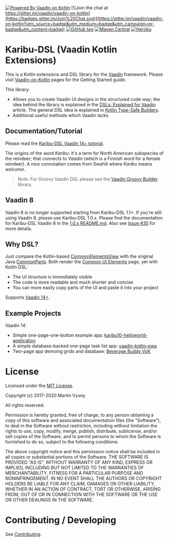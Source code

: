 [![Powered By Vaadin on Kotlin](http://vaadinonkotlin.eu/iconography/vok_badge.svg)](http://vaadinonkotlin.eu)
[![Join the chat at https://gitter.im/vaadin/vaadin-on-kotlin](https://badges.gitter.im/Join%20Chat.svg)](https://gitter.im/vaadin/vaadin-on-kotlin?utm_source=badge&utm_medium=badge&utm_campaign=pr-badge&utm_content=badge)
[![GitHub tag](https://img.shields.io/github/tag/mvysny/karibu-dsl.svg)](https://github.com/mvysny/karibu-dsl/tags)
[![Maven Central](https://maven-badges.herokuapp.com/maven-central/com.github.mvysny.karibudsl/karibu-dsl-v8/badge.svg)](https://maven-badges.herokuapp.com/maven-central/com.github.mvysny.karibudsl/karibu-dsl-v8)
[![Heroku](https://heroku-badge.herokuapp.com/?app=karibu-uitest&style=flat&svg=1)](https://karibu-uitest.herokuapp.com/)

# Karibu-DSL (Vaadin Kotlin Extensions)

This is a Kotlin extensions and DSL library for the [Vaadin](https://www.vaadin.com) framework.
Please visit [Vaadin-on-Kotlin](http://www.vaadinonkotlin.eu/) pages for the Getting Started guide.

This library:

* Allows you to create Vaadin UI designs in the structured code way; the idea behind the library
  is explained in the [DSLs: Explained for Vaadin](https://www.vaadinonkotlin.eu//dsl_explained/) article.
  The general DSL idea is explained in [Kotlin Type-Safe Builders](https://kotlinlang.org/docs/reference/type-safe-builders.html).
* Additional useful methods which Vaadin lacks

## Documentation/Tutorial

Please read the [Karibu-DSL Vaadin 14+ tutorial](karibu-dsl).

The origins of the word *Karibu*: it's a term for North American subspecies of the reindeer; that connects to
*Vaadin* (which is a Finnish word for a female reindeer). A nice connotation comes from Swahili where *Karibu*
means *welcome*.

> Note: For Groovy Vaadin DSL please see the [Vaadin Groovy Builder](https://github.com/mvysny/vaadin-groovy-builder) library.

## Vaadin 8

Vaadin 8 is no longer supported starting from Karibu-DSL 1.1+. If you're still
using Vaadin 8, please use Karibu-DSL 1.0.x. Please find the documentation for
Karibu-DSL Vaadin 8 in the [1.0.x README.md](tree/1.0.x). Also see [Issue #35](https://github.com/mvysny/karibu-dsl/issues/35)
for more details.

## Why DSL?

Just compare the Kotlin-based [CommonElementsView](example-v8/src/main/kotlin/com/example/v8/uitest/example/CommonElementsView.kt)
with the original Java [CommonParts](https://github.com/vaadin/framework/blob/master/uitest/src/main/java/com/vaadin/tests/themes/valo/CommonParts.java).
Both render the [Common UI Elements](https://karibu-uitest.herokuapp.com/common-elements) page, yet with Kotlin DSL:

* The UI structure is immediately visible
* The code is more readable and much shorter and concise
* You can more easily copy parts of the UI and paste it into your project

Supports [Vaadin 14+](https://vaadin.com/).

## Example Projects

Vaadin 14:

* Simple one-page-one-button example app: [karibu10-helloworld-application](https://github.com/mvysny/karibu10-helloworld-application)
* A simple database-backed one-page task list app: [vaadin-kotlin-pwa](https://github.com/mvysny/vaadin-kotlin-pwa)
* Two-page app demoing grids and database: [Beverage Buddy VoK](https://github.com/mvysny/beverage-buddy-vok)

# License

Licensed under the [MIT License](https://opensource.org/licenses/MIT).

Copyright (c) 2017-2020 Martin Vysny

All rights reserved.

Permission is hereby granted, free  of charge, to any person obtaining
a  copy  of this  software  and  associated  documentation files  (the
"Software"), to  deal in  the Software without  restriction, including
without limitation  the rights to  use, copy, modify,  merge, publish,
distribute,  sublicense, and/or sell  copies of  the Software,  and to
permit persons to whom the Software  is furnished to do so, subject to
the following conditions:

The  above  copyright  notice  and  this permission  notice  shall  be
included in all copies or substantial portions of the Software.
THE  SOFTWARE IS  PROVIDED  "AS  IS", WITHOUT  WARRANTY  OF ANY  KIND,
EXPRESS OR  IMPLIED, INCLUDING  BUT NOT LIMITED  TO THE  WARRANTIES OF
MERCHANTABILITY,    FITNESS    FOR    A   PARTICULAR    PURPOSE    AND
NONINFRINGEMENT. IN NO EVENT SHALL THE AUTHORS OR COPYRIGHT HOLDERS BE
LIABLE FOR ANY CLAIM, DAMAGES OR OTHER LIABILITY, WHETHER IN AN ACTION
OF CONTRACT, TORT OR OTHERWISE,  ARISING FROM, OUT OF OR IN CONNECTION
WITH THE SOFTWARE OR THE USE OR OTHER DEALINGS IN THE SOFTWARE.

# Contributing / Developing

See [Contributing](CONTRIBUTING.md).
